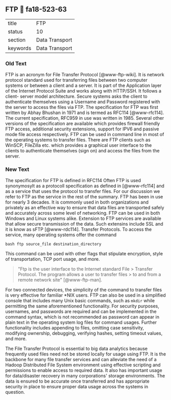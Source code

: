 ## FTP :wave: fa18-523-63


|          |                |
| -------- | -------------- |
| title    | FTP            | 
| status   | 10             |
| section  | Data Transport |
| keywords | Data Transport |

### Old Text

FTP is an acronym for File Transfer Protocol [@www-ftp-wiki]. It is network
protocol standard used for transferring files between two computer systems or
between a client and a server. It is part of the Application layer of the
Internet Protocol Suite and works along with HTTP/SSH. It follows a client-
server model architecture. Secure systems asks the client to authenticate
themselves using a Username and Password registered with the server to access
the files via FTP. The specification for FTP was first written by Abhay Bhushan
in 1971 and is termed as RFC114 [@www-rfc114]. The current specification, RFC959
in use was written in 1985. Several other versions of the specification are
available which provides firewall friendly FTP access, additional security
extensions, support for IPV6 and passive mode file access respectively. FTP can
be used in command line in most of the operating systems to transfer files.
There are FTP clients such as WinSCP, FileZilla etc. which provides a graphical
user interface to the clients to authenticate themselves (sign on) and access
the files from the server.


     



### New Text

The specification for FTP is defined in RFC114  Often FTP is used synonymosylt
as a protocoll specification as defined in [@www-rfc114] and as a service that
uses the protocol to transfer files. For our discussion we refer to FTP as the
service in the rest of the summary. FTP has been in use for nearly 3 decades. It
is commonly used in both organizations and privately as an effective way to
ensure that data files are transported safely and accurately across some level
of networking. FTP can be used in both Windows and Linux systems alike.
Extension to FTP services are available that allow secure transmission of the
data. Such extensins include SSL and it is know as sFTP [@www-rdc114]. Transfer
Protocols. To access the service, many operating systems offer the command

```bash ftp source_file destination_directory ```

This command can be used with other flags that stipulate encryption, style of
transportation, TCP port usage, and more.

> "Ftp is the user interface to the Internet standard File > Transfer Protocol.
The program allows a user to transfer files > to and from a remote network site"
[@www-ftp-man].

For two connected devices, the simplicity of the command to transfer files is
very effective for familiar *NIX users. FTP can also be used in a simplified
console that includes many Unix basic commands, such as `mkdir` while permitting
the same aforementioned functionality. For security purposes, usernames, and
passwords are required and can be implemented in the command syntax, which is
not recommended as password can appear in plain text in the operating system log
files for command usages. Further functionality includes appending to files,
omitting case sensitivity, modifying ownership, debugging, verifying hashes,
setting timeout values, and more.

The File Transfer Protocol is essential to big data analytics because frequently
used files need not be stored locally for usage using FTP. It is the backbone
for many file transfer services and can alleviate the need of a Hadoop
Distributed File System environment using effective scripting and permissions to
enable access to required data. It also has important usage for data/disaster
recovery in many corporations' storage environments. The data is ensured to be
accurate once transferred and has appropriate security in place to ensure proper
data usage across the systems in question.
